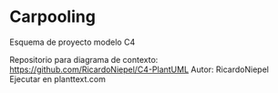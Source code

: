# Carpooling
Esquema de proyecto modelo C4


Repositorio para diagrama de contexto: https://github.com/RicardoNiepel/C4-PlantUML
Autor: RicardoNiepel
Ejecutar en planttext.com
